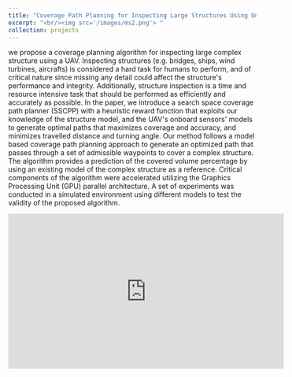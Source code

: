 ```yaml
---
title: "Coverage Path Planning for Inspecting Large Structures Using Unmanned Ariel Vehicles (UAVs)"
excerpt: "<br/><img src='/images/ms2.png'> "
collection: projects
---
```

we propose a coverage planning algorithm for inspecting large complex structure using a UAV. Inspecting structures (e.g. bridges, ships, wind turbines, aircrafts) is considered a hard task for humans to perform, and of critical nature since missing any detail could affect the structure's performance and integrity. Additionally, structure inspection is a time and resource intensive task that should be performed as efficiently and accurately as possible. In the paper, we introduce a search space coverage path planner (SSCPP) with a heuristic reward function that exploits our knowledge of the structure model, and the UAV's onboard sensors' models to generate optimal paths that maximizes coverage and accuracy, and minimizes travelled distance and turning angle. Our method follows a model based coverage path planning approach to generate an optimized path that passes through a set of admissible waypoints to cover a complex structure. The algorithm provides a prediction of the covered volume percentage by using an existing model of the complex structure as a reference. Critical components of the algorithm were accelerated utilizing the Graphics Processing Unit (GPU) parallel architecture. A set of experiments was conducted in a simulated environment using different models to test the validity of the proposed algorithm.


<iframe width="560" height="315" src="https://www.youtube.com/embed/6fgRQHVLtVg" frameborder="0" allow="accelerometer; autoplay; encrypted-media; gyroscope; picture-in-picture" allowfullscreen></iframe>
